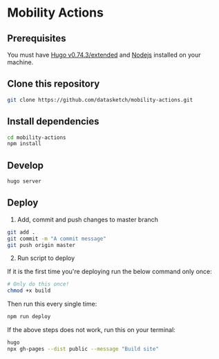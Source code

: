 # Mobility Actions

## Prerequisites

You must have [Hugo v0.74.3/extended](https://gohugo.io/getting-started/installing/) and [Nodejs](https://nodejs.org/en/) installed on your machine.

## Clone this repository

```sh
git clone https://github.com/datasketch/mobility-actions.git
```

## Install dependencies

```sh
cd mobility-actions
npm install
```

## Develop

```sh
hugo server
```

## Deploy

1. Add, commit and push changes to master branch

```sh
git add .
git commit -m "A commit message"
git push origin master
```

2. Run script to deploy

If it is the first time you're deploying run the below command only once:

```sh
# Only do this once!
chmod +x build
```

Then run this every single time:

```sh
npm run deploy
```

If the above steps does not work, run this on your terminal:

```sh
hugo
npx gh-pages --dist public --message "Build site"
```

